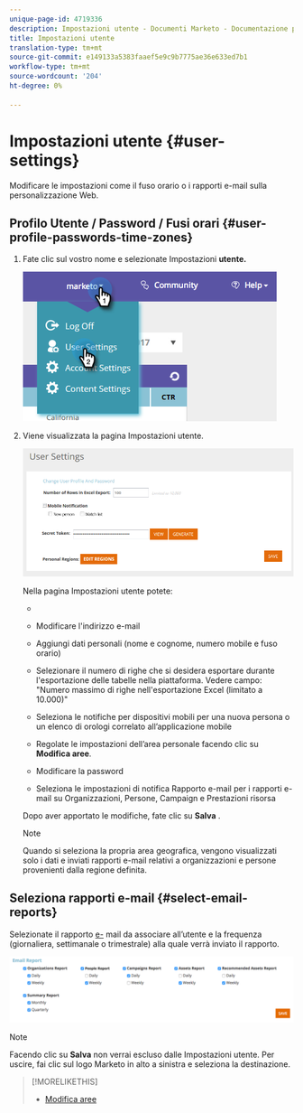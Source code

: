 ```yaml
---
unique-page-id: 4719336
description: Impostazioni utente - Documenti Marketo - Documentazione prodotto
title: Impostazioni utente
translation-type: tm+mt
source-git-commit: e149133a5383faaef5e9c9b7775ae36e633ed7b1
workflow-type: tm+mt
source-wordcount: '204'
ht-degree: 0%

---
```



# Impostazioni utente {#user-settings}

Modificare le impostazioni come il fuso orario o i rapporti e-mail sulla personalizzazione Web.

## Profilo Utente / Password / Fusi orari {#user-profile-passwords-time-zones}

1. Fate clic sul vostro nome e selezionate Impostazioni **utente.**

   ![](assets/one.png)

1. Viene visualizzata la pagina Impostazioni utente.

   ![](assets/two.png)

   Nella pagina Impostazioni utente potete:

   * 

      * Modificare l&#39;indirizzo e-mail
      * Aggiungi dati personali (nome e cognome, numero mobile e fuso orario)
      * Selezionare il numero di righe che si desidera esportare durante l&#39;esportazione delle tabelle nella piattaforma. Vedere campo: &quot;Numero massimo di righe nell&#39;esportazione Excel (limitato a 10.000)&quot;
      * Seleziona le notifiche per dispositivi mobili per una nuova persona o un elenco di orologi correlato all’applicazione mobile
      * Regolate le impostazioni dell’area personale facendo clic su **Modifica aree**.
      * Modificare la password
      * Seleziona le impostazioni di notifica Rapporto e-mail per i rapporti e-mail su Organizzazioni, Persone, Campaign e Prestazioni risorsa

   Dopo aver apportato le modifiche, fate clic su **Salva** .

   >[!NOTE]
   >
   >Quando si seleziona la propria area geografica, vengono visualizzati solo i dati e inviati rapporti e-mail relativi a organizzazioni e persone provenienti dalla regione definita.

## Seleziona rapporti e-mail {#select-email-reports}

Selezionate il rapporto [e-](../../../product-docs/web-personalization/reporting-for-web-personalization/email-reports.md) mail da associare all’utente e la frequenza (giornaliera, settimanale o trimestrale) alla quale verrà inviato il rapporto.

![](assets/three.png)

>[!NOTE]
>
>Facendo clic su **Salva** non verrai escluso dalle Impostazioni utente. Per uscire, fai clic sul logo Marketo in alto a sinistra e seleziona la destinazione.

>[!MORELIKETHIS]
>
>* [Modifica aree](edit-regions.md)

>



